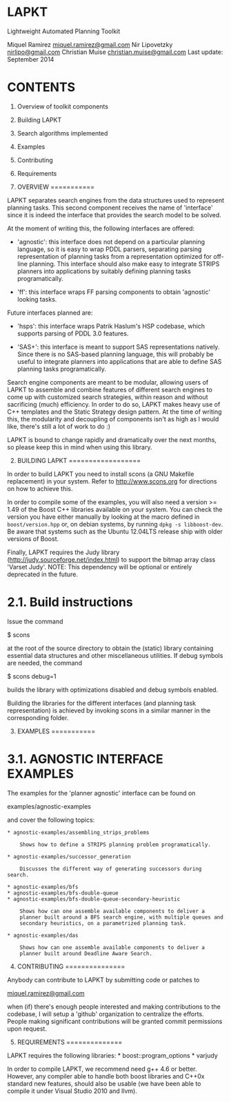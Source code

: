 LAPKT
======

Lightweight Automated Planning Toolkit

Miquel Ramirez <miquel.ramirez@gmail.com>
Nir Lipovetzky <nirlipo@gmail.com>
Christian Muise <christian.muise@gmail.com>
Last update: September 2014

CONTENTS
========

1. Overview of toolkit components
2. Building LAPKT
3. Search algorithms implemented
4. Examples
5. Contributing
6. Requirements

1. OVERVIEW
===========

LAPKT separates search engines from the data structures used to represent
planning tasks. This second component receives the name of 'interface' since
it is indeed the interface that provides the search model to be solved.

At the moment of writing this, the following interfaces are offered:

* 'agnostic': this interface does not depend on a particular planning language,
so it is easy to wrap PDDL parsers, separating parsing representation of planning
tasks from a representation optimized for off-line planning. This interface should
also make easy to integrate STRIPS planners into applications by suitably
defining planning tasks programatically.

* 'ff': this interface wraps FF parsing components to obtain 'agnostic' looking
tasks.

Future interfaces planned are:

* 'hsps': this interface wraps Patrik Haslum's HSP codebase, which supports parsing
of PDDL 3.0 features.

* 'SAS+': this interface is meant to support SAS representations natively. Since
there is no SAS-based planning language, this will probably be useful to integrate
planners into applications that are able to define SAS planning tasks programatically.

Search engine components are meant to be modular, allowing users of LAPKT to
assemble and combine features of different search engines to come up with customized
search strategies, within reason and without sacrificing (much) efficiency. In order to
do so, LAPKT makes heavy use of C++ templates and the Static Strategy design pattern.
At the time of writing this, the modularity and decoupling of components isn't as high 
as I would like, there's still a lot of work to do :)

LAPKT is bound to change rapidly and dramatically over the next months, so please keep
this in mind when using this library.

2. BUILDING LAPKT
==================

In order to build LAPKT you need to install scons (a GNU Makefile replacement)
in your system. Refer to http://www.scons.org for directions on how to achieve
this.

In order to compile some of the examples, you will also need a version >= 1.49 of the Boost C++ libraries available on your system.
You can check the version you have either manually by looking at the macro defined in `boost/version.hpp` or, on debian systems, by running
`dpkg -s libboost-dev`.
Be aware that systems such as the Ubuntu 12.04LTS release ship with older versions of Boost.

Finally, LAPKT requires the Judy library (http://judy.sourceforge.net/index.html) to
support the bitmap array class 'Varset Judy'. NOTE: This dependency will be optional
or entirely deprecated in the future.

2.1. Build instructions
=======================

Issue the command

$ scons

at the root of the source directory to obtain the (static) library containing 
essential data structures and other miscellaneous utilities. If debug symbols are
needed, the command

$ scons debug=1

builds the library with optimizations disabled and debug symbols enabled.

Building the libraries for the different interfaces (and planning task representation)
is achieved by invoking scons in a similar manner in the corresponding folder.



3. EXAMPLES
===========

3.1. AGNOSTIC INTERFACE EXAMPLES
================================

The examples for the 'planner agnostic' interface can be found on

examples/agnostic-examples

and cover the following topics:

	* agnostic-examples/assembling_strips_problems

		Shows how to define a STRIPS planning problem programatically.

	* agnostic-examples/successor_generation
		
		Discusses the different way of generating successors during search.

	* agnostic-examples/bfs
	* agnostic-examples/bfs-double-queue 
	* agnostic-examples/bfs-double-queue-secondary-heuristic

		Shows how can one assemble available components to deliver a
		planner built around a BFS search engine, with multiple queues and
		secondary heuristics, on a parametrized planning task.

	* agnostic-examples/das

		Shows how can one assemble available components to deliver a
		planner built around Deadline Aware Search.



4. CONTRIBUTING
===============

Anybody can contribute to LAPKT by submitting code or patches to

miquel.ramirez@gmail.com

when (if) there's enough people interested and making contributions
to the codebase, I will setup a 'github' organization to centralize the
efforts. People making significant contributions will be granted 
commit permissions upon request.

5. REQUIREMENTS
==============

LAPKT requires the following libraries:
	* boost::program_options
	* varjudy

In order to compile LAPKT, we recommend need g++ 4.6 or better. However, any 
compiler able to handle both boost libraries and C++0x standard new features, 
should also be usable (we have been able to compile it under Visual Studio 
2010 and llvm).

